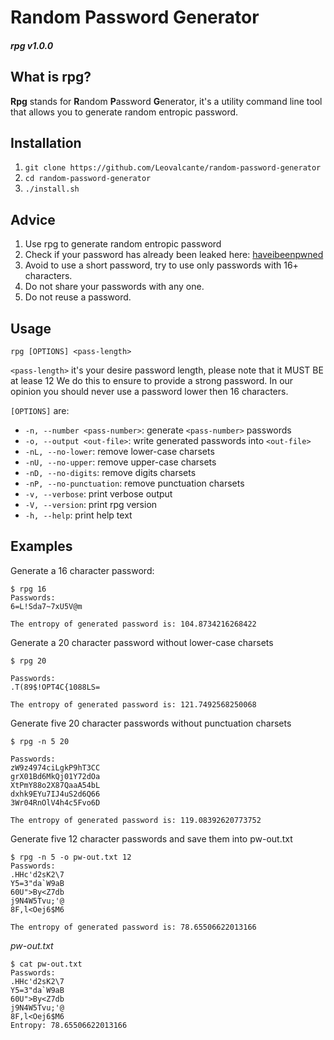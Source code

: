 # Random Password Generator
#### *rpg v1.0.0*

## What is rpg?
**Rpg** stands for **R**andom **P**assword **G**enerator, it's a utility command line tool that allows you to generate random entropic password.


## Installation
1. `git clone https://github.com/Leovalcante/random-password-generator`
2. `cd random-password-generator`
3. `./install.sh`


## Advice
1. Use rpg to generate random entropic password
2. Check if your password has already been leaked here: [haveibeenpwned](https://haveibeenpwned.com/Passwords)
3. Avoid to use a short password, try to use only passwords with 16+ characters.
4. Do not share your passwords with any one.
5. Do not reuse a password.


## Usage
`rpg [OPTIONS] <pass-length>`

`<pass-length>` it's your desire password length, please note that it MUST BE at lease 12
We do this to ensure to provide a strong password.
In our opinion you should never use a password lower then 16 characters.

`[OPTIONS]` are:

- `-n, --number <pass-number>`: generate `<pass-number>` passwords
- `-o, --output <out-file>`: write generated passwords into `<out-file>`
- `-nL, --no-lower`: remove lower-case charsets 
- `-nU, --no-upper`: remove upper-case charsets
- `-nD, --no-digits`: remove digits charsets
- `-nP, --no-punctuation`: remove punctuation charsets
- `-v, --verbose`: print verbose output
- `-V, --version`: print rpg version
- `-h, --help`: print help text

## Examples
Generate a 16 character password:
```
$ rpg 16
Passwords:
6=L!Sda7~7xU5V@m

The entropy of generated password is: 104.8734216268422
```

Generate a 20 character password without lower-case charsets
```
$ rpg 20

Passwords:
.T(89$!OPT4C{1088LS=

The entropy of generated password is: 121.7492568250068

```

Generate five 20 character passwords without punctuation charsets
```
$ rpg -n 5 20

Passwords:
zW9z4974ciLgkP9hT3CC
grX01Bd6MkQj01Y72dOa
XtPmY88o2X87QaaA54bL
dxhk9EYu7IJ4uS2d6Q66
3Wr04RnOlV4h4c5Fvo6D

The entropy of generated password is: 119.08392620773752
```

Generate five 12 character passwords and save them into pw-out.txt
```
$ rpg -n 5 -o pw-out.txt 12
Passwords:
.HHc'd2sK2\7
Y5=3"da`W9aB
60U">By<Z7db
j9N4W5Tvu;'@
8F,l<Oej6$M6

The entropy of generated password is: 78.65506622013166

```
*pw-out.txt*
```
$ cat pw-out.txt 
Passwords:
.HHc'd2sK2\7
Y5=3"da`W9aB
60U">By<Z7db
j9N4W5Tvu;'@
8F,l<Oej6$M6
Entropy: 78.65506622013166
```
